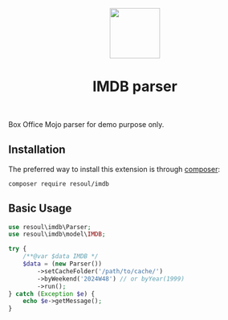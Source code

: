 <p align="center">
    <a href="https://www.boxofficemojo.com" target="_blank">
        <img src="https://m.media-amazon.com/images/S/sash/l6pNvrD703JE4jf.png" height="100px">
    </a>
    <h1 align="center">IMDB parser</h1>
    <br>
</p>

Box Office Mojo parser for demo purpose only.

Installation
------------

The preferred way to install this extension is through [composer](https://getcomposer.org/download/):

```
composer require resoul/imdb
```

Basic Usage
-----------

```php
use resoul\imdb\Parser;
use resoul\imdb\model\IMDB;

try {
    /**@var $data IMDB */
    $data = (new Parser())
        ->setCacheFolder('/path/to/cache/')
        ->byWeekend('2024W48') // or byYear(1999)
        ->run();
} catch (Exception $e) {
    echo $e->getMessage();
}
```
